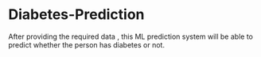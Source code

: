 # Diabetes-Prediction
After providing the required data , this ML prediction system will be able to predict whether the person has diabetes or not.
